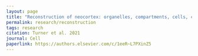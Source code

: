 ```yaml
---
layout: page
title: "Reconstruction of neocortex: organelles, compartments, cells, circuits, and activity"
permalink: research/reconstruction
tags: research
citation: Turner et al. 2021 
journal: Cell
paperlink: https://authors.elsevier.com/c/1eeR~L7PXinZ5
---
```

